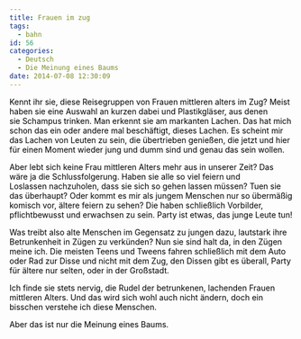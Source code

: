 ```yaml
---
title: Frauen im zug
tags:
  - bahn
id: 56
categories:
  - Deutsch
  - Die Meinung eines Baums
date: 2014-07-08 12:30:09
---
```


<span style="color: #000000;">Kennt ihr sie, diese Reisegruppen von Frauen mittleren alters im Zug? Meist</span>
<span style="color: #000000;">haben sie </span><span style="color: #000000;">eine Auswahl</span><span style="color: #000000;"> an kurzen dabei und Plastikgläser, aus denen sie </span><span style="color: #000000;">Schampus</span>
<span style="color: #000000;">trinken. Man erkennt sie am markanten Lachen. Das hat mich schon das ein oder</span>
<span style="color: #000000;">andere mal beschäftigt, dieses Lachen. Es scheint mir das Lachen von Leuten zu</span>
<span style="color: #000000;">sein, die übertrieben genießen, die jetzt und hier für einen Moment wieder jung</span>
<span style="color: #000000;">und dumm sind und genau das sein wollen.</span>

<span style="color: #000000;">Aber lebt sich keine Frau mittleren Alters mehr aus in unserer Zeit? Das wäre ja</span>
<span style="color: #000000;">die Schlussfolgerung. Haben sie alle so viel feiern und Loslassen </span><span style="color: #000000;">nachzuholen</span><span style="color: #000000;">,</span>
<span style="color: #000000;">dass sie sich so gehen lassen müssen? </span><span class="hiddenSpellError" style="color: #000000;">Tuen</span><span style="color: #000000;"> sie das überhaupt? Oder kommt es mir</span>
<span style="color: #000000;">als jungem Menschen nur so übermäßig komisch vor, ältere feiern zu sehen? Die</span>
<span style="color: #000000;">haben schließlich Vorbilder, pflichtbewusst und erwachsen zu sein. Party ist</span>
<span style="color: #000000;">etwas, das junge Leute tun!</span>

<span style="color: #000000;">Was treibt also alte Menschen im Gegensatz zu jungen dazu, lautstark ihre</span>
<span style="color: #000000;">Betrunkenheit in Zügen zu verkünden? Nun sie sind halt da, in den Zügen meine</span>
<span style="color: #000000;">ich. Die meisten </span><span style="color: #000000;">Teens</span><span style="color: #000000;"> und T</span><span style="color: #000000;">weens</span><span style="color: #000000;"> fahren schließlich mit dem Auto oder Rad zur</span>
<span style="color: #000000;">Disse</span><span style="color: #000000;"> und nicht mit dem Zug, den </span><span style="color: #000000;">Dissen</span><span style="color: #000000;"> gibt es überall, Party für ältere nur</span>
<span style="color: #000000;">selten, oder in der Großstadt.</span>

<span style="color: #000000;">Ich finde sie </span><span style="color: #000000;">stets</span><span style="color: #000000;"> nervig, die Rudel der betrunkenen, lachenden Frauen</span>
<span style="color: #000000;">mittleren Alters. Und das wird sich wohl auch nicht ändern, doch ein bisschen</span>
<span style="color: #000000;">verstehe ich diese Menschen.</span>

<span style="color: #000000;">Aber das ist nur die Meinung eines Baums.</span>
